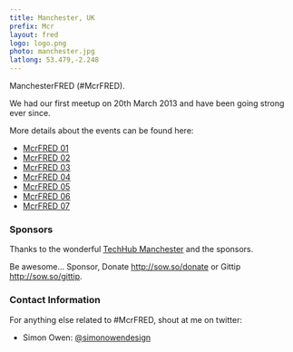 ```yaml
---
title: Manchester, UK
prefix: Mcr
layout: fred
logo: logo.png
photo: manchester.jpg
latlong: 53.479,-2.248
---
```


ManchesterFRED (#McrFRED).

We had our first meetup on 20th March 2013 and have been going strong ever since.

More details about the events can be found here:

* [McrFRED 01](http://sow.so/mcrfred-01)
* [McrFRED 02](http://sow.so/mcrfred-02)
* [McrFRED 03](http://sow.so/mcrfred-03)
* [McrFRED 04](http://sow.so/mcrfred-04)
* [McrFRED 05](http://sow.so/mcrfred-05)
* [McrFRED 06](http://sow.so/mcrfred-06)
* [McrFRED 07](http://sow.so/mcrfred-07)

### Sponsors

Thanks to the wonderful [TechHub Manchester](http://manchester.techhub.com/) and the sponsors.

Be awesome... Sponsor, Donate http://sow.so/donate or Gittip http://sow.so/gittip.

### Contact Information

For anything else related to #McrFRED, shout at me on twitter:

+ Simon Owen: [@simonowendesign](http://twitter.com/simonowendesign)
